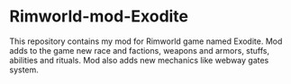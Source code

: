 # Rimworld-mod-Exodite
This repository contains my mod for Rimworld game named Exodite. Mod adds to the game new race and factions, weapons and armors, stuffs, abilities and rituals. Mod also adds new mechanics like webway gates system.
